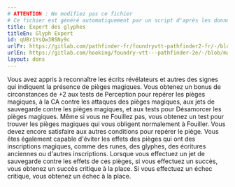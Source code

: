 ```yaml
---
# ATTENTION : Ne modifiez pas ce fichier
# Ce fichier est généré automatiquement par un script d'après les données du module Foundry VTT officiel et de sa traduction
title: Expert des glyphes
titleEn: Glyph Expert
id: qUBr1YsQw3BSNy9c
urlFr: https://gitlab.com/pathfinder-fr/foundryvtt-pathfinder2-fr/-/blob/master/data/feats/qUBr1YsQw3BSNy9c.htm
urlEn: https://gitlab.com/hooking/foundry-vtt---pathfinder-2e/-/blob/master/packs/data/feats.db/glyph-expert.json
layout: dons
---
```

Vous avez appris à reconnaître les écrits révélateurs et autres des signes qui indiquent la présence de pièges magiques. Vous obtenez un bonus de circonstances de +2 aux tests de Perception pour repérer les pièges magiques, à la CA contre les attaques des pièges magiques, aux jets de sauvegarde contre les pièges magiques, et aux tests pour Désamorcer les pièges magiques. Même si vous ne Fouillez pas, vous obtenez un test pour trouver les pièges magiques qui vous obligent normalement à Fouiller. Vous devez encore satisfaire aux autres conditions pour repérer le piège. Vous êtes également capable d'éviter les effets des pièges qui ont des inscriptions magiques, comme des runes, des glyphes, des écritures anciennes ou d'autres inscriptions. Lorsque vous effectuez un jet de sauvegarde contre les effets de ces pièges, si vous effectuez un succès, vous obtenez un succès critique à la place. Si vous effectuez un échec critique, vous obtenez un échec à la place.
